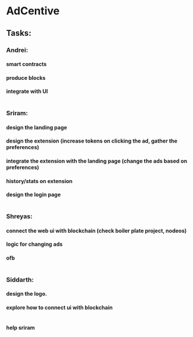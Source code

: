 # AdCentive

## Tasks:

### Andrei:<br/>
#### smart contracts<br/>
#### produce blocks<br/>
#### integrate with UI<br/><br/>

### Sriram:<br/>
#### design the landing page<br/>
#### design the extension (increase tokens on clicking the ad, gather the preferences)<br/>
#### integrate the extension with the landing page (change the ads based on preferences)<br/>
#### history/stats on extension<br/>
#### design the login page<br/><br/>

### Shreyas:<br/>
#### connect the web ui with blockchain (check boiler plate project, nodeos)<br/>
#### logic for changing ads<br/>
#### ofb<br/><br/>

### Siddarth:<br/>
#### design the logo.<br/>
#### explore how to connect ui with blockchain<br/><br/>
#### help sriram<br/><br/>





